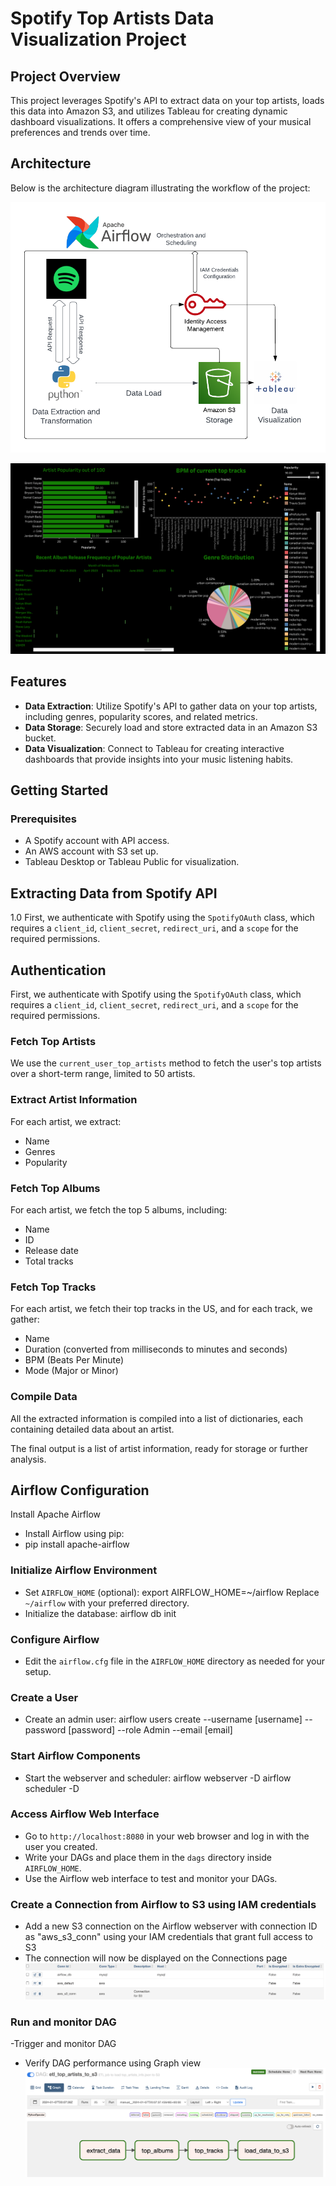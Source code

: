 # Spotify Top Artists Data Visualization Project

## Project Overview
This project leverages Spotify's API to extract data on your top artists, loads this data into Amazon S3, and utilizes Tableau for creating dynamic dashboard visualizations. It offers a comprehensive view of your musical preferences and trends over time.

## Architecture
Below is the architecture diagram illustrating the workflow of the project:

![Architecture Diagram](Architecture_Diagram.png "Architecture Diagram")

![Architecture Diagram](Dashboard.png "Architecture Diagram")


## Features
- **Data Extraction**: Utilize Spotify's API to gather data on your top artists, including genres, popularity scores, and related metrics.
- **Data Storage**: Securely load and store extracted data in an Amazon S3 bucket.
- **Data Visualization**: Connect to Tableau for creating interactive dashboards that provide insights into your music listening habits.

## Getting Started

### Prerequisites
- A Spotify account with API access.
- An AWS account with S3 set up.
- Tableau Desktop or Tableau Public for visualization.

## Extracting Data from Spotify API 
1.0 First, we authenticate with Spotify using the `SpotifyOAuth` class, which requires a `client_id`, `client_secret`, `redirect_uri`, and a `scope` for the required permissions.

## Authentication
First, we authenticate with Spotify using the `SpotifyOAuth` class, which requires a `client_id`, `client_secret`, `redirect_uri`, and a `scope` for the required permissions.

### Fetch Top Artists
We use the `current_user_top_artists` method to fetch the user's top artists over a short-term range, limited to 50 artists.

### Extract Artist Information
For each artist, we extract:
- Name
- Genres
- Popularity

### Fetch Top Albums
For each artist, we fetch the top 5 albums, including:
- Name
- ID
- Release date
- Total tracks

### Fetch Top Tracks
For each artist, we fetch their top tracks in the US, and for each track, we gather:
- Name
- Duration (converted from milliseconds to minutes and seconds)
- BPM (Beats Per Minute)
- Mode (Major or Minor)

### Compile Data
All the extracted information is compiled into a list of dictionaries, each containing detailed data about an artist.

The final output is a list of artist information, ready for storage or further analysis.
 
## Airflow Configuration 
Install Apache Airflow
- Install Airflow using pip:
- pip install apache-airflow
### Initialize Airflow Environment
- Set `AIRFLOW_HOME` (optional): export AIRFLOW_HOME=~/airflow
Replace `~/airflow` with your preferred directory.
- Initialize the database: airflow db init
### Configure Airflow
- Edit the `airflow.cfg` file in the `AIRFLOW_HOME` directory as needed for your setup.
### Create a User
- Create an admin user:
airflow users create --username [username] --password [password] --role Admin --email [email]
### Start Airflow Components
- Start the webserver and scheduler:
airflow webserver -D
airflow scheduler -D 
### Access Airflow Web Interface
- Go to `http://localhost:8080` in your web browser and log in with the user you created.
- Write your DAGs and place them in the `dags` directory inside `AIRFLOW_HOME`.
- Use the Airflow web interface to test and monitor your DAGs.
### Create a Connection from Airflow to S3 using IAM credentials
- Add a new S3 connection on the Airflow webserver with connection ID as "aws_s3_conn" using your IAM credentials that grant full access to S3  
- The connection will now be displayed on the Connections page 
![Airflow-S3-Connection](Airflow-S3-connection.png "Airflow-S3-Connection")
### Run and monitor DAG
-Trigger and monitor DAG 
- Verify DAG performance using Graph view 
![Airflow-Graph](Airflow-Graph.png "Airflow-Graph")






